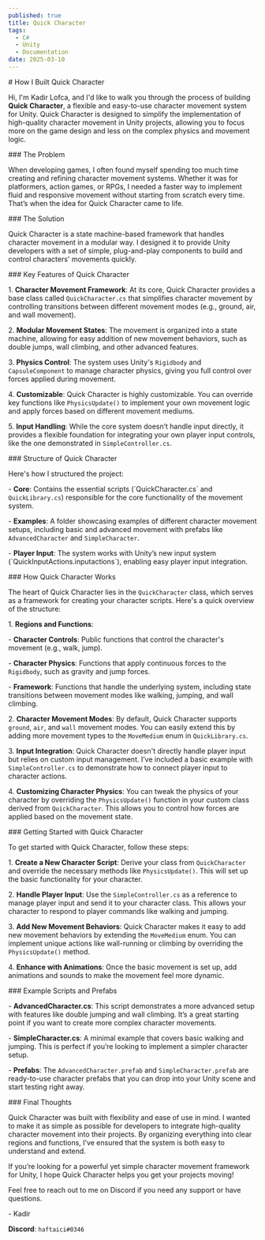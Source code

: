 ```yaml
---
published: true
title: Quick Character
tags:
  - C#
  - Unity
  - Documentation
date: 2025-03-10
---
```

\# How I Built Quick Character

Hi, I'm Kadir Lofca, and I'd like to walk you through the process of building **Quick Character**, a flexible and easy-to-use character movement system for Unity. Quick Character is designed to simplify the implementation of high-quality character movement in Unity projects, allowing you to focus more on the game design and less on the complex physics and movement logic.

\### The Problem

When developing games, I often found myself spending too much time creating and refining character movement systems. Whether it was for platformers, action games, or RPGs, I needed a faster way to implement fluid and responsive movement without starting from scratch every time. That’s when the idea for Quick Character came to life.

\### The Solution

Quick Character is a state machine-based framework that handles character movement in a modular way. I designed it to provide Unity developers with a set of simple, plug-and-play components to build and control characters' movements quickly.

\### Key Features of Quick Character

1\. **Character Movement Framework**: At its core, Quick Character provides a base class called `QuickCharacter.cs` that simplifies character movement by controlling transitions between different movement modes (e.g., ground, air, and wall movement).

2\. **Modular Movement States**: The movement is organized into a state machine, allowing for easy addition of new movement behaviors, such as double jumps, wall climbing, and other advanced features.

3\. **Physics Control**: The system uses Unity's `Rigidbody` and `CapsuleComponent` to manage character physics, giving you full control over forces applied during movement.

4\. **Customizable**: Quick Character is highly customizable. You can override key functions like `PhysicsUpdate()` to implement your own movement logic and apply forces based on different movement mediums.

5\. **Input Handling**: While the core system doesn’t handle input directly, it provides a flexible foundation for integrating your own player input controls, like the one demonstrated in `SimpleController.cs`.

\### Structure of Quick Character

Here's how I structured the project:

\- **Core**: Contains the essential scripts (\`QuickCharacter.cs\` and `QuickLibrary.cs`) responsible for the core functionality of the movement system.

\- **Examples**: A folder showcasing examples of different character movement setups, including basic and advanced movement with prefabs like `AdvancedCharacter` and `SimpleCharacter`.

\- **Player Input**: The system works with Unity’s new input system (\`QuickInputActions.inputactions\`), enabling easy player input integration.

\### How Quick Character Works

The heart of Quick Character lies in the `QuickCharacter` class, which serves as a framework for creating your character scripts. Here's a quick overview of the structure:

1\. **Regions and Functions**:

\- **Character Controls**: Public functions that control the character's movement (e.g., walk, jump).

\- **Character Physics**: Functions that apply continuous forces to the `Rigidbody`, such as gravity and jump forces.

\- **Framework**: Functions that handle the underlying system, including state transitions between movement modes like walking, jumping, and wall climbing.

2\. **Character Movement Modes**: By default, Quick Character supports `ground`, `air`, and `wall` movement modes. You can easily extend this by adding more movement types to the `MoveMedium` enum in `QuickLibrary.cs`.

3\. **Input Integration**: Quick Character doesn't directly handle player input but relies on custom input management. I’ve included a basic example with `SimpleController.cs` to demonstrate how to connect player input to character actions.

4\. **Customizing Character Physics**: You can tweak the physics of your character by overriding the `PhysicsUpdate()` function in your custom class derived from `QuickCharacter`. This allows you to control how forces are applied based on the movement state.

\### Getting Started with Quick Character

To get started with Quick Character, follow these steps:

1\. **Create a New Character Script**: Derive your class from `QuickCharacter` and override the necessary methods like `PhysicsUpdate()`. This will set up the basic functionality for your character.

2\. **Handle Player Input**: Use the `SimpleController.cs` as a reference to manage player input and send it to your character class. This allows your character to respond to player commands like walking and jumping.

3\. **Add New Movement Behaviors**: Quick Character makes it easy to add new movement behaviors by extending the `MoveMedium` enum. You can implement unique actions like wall-running or climbing by overriding the `PhysicsUpdate()` method.

4\. **Enhance with Animations**: Once the basic movement is set up, add animations and sounds to make the movement feel more dynamic.

\### Example Scripts and Prefabs

\- **AdvancedCharacter.cs**: This script demonstrates a more advanced setup with features like double jumping and wall climbing. It’s a great starting point if you want to create more complex character movements.

\- **SimpleCharacter.cs**: A minimal example that covers basic walking and jumping. This is perfect if you’re looking to implement a simpler character setup.

\- **Prefabs**: The `AdvancedCharacter.prefab` and `SimpleCharacter.prefab` are ready-to-use character prefabs that you can drop into your Unity scene and start testing right away.

\### Final Thoughts

Quick Character was built with flexibility and ease of use in mind. I wanted to make it as simple as possible for developers to integrate high-quality character movement into their projects. By organizing everything into clear regions and functions, I’ve ensured that the system is both easy to understand and extend.

If you’re looking for a powerful yet simple character movement framework for Unity, I hope Quick Character helps you get your projects moving!

Feel free to reach out to me on Discord if you need any support or have questions.

\- Kadir

**Discord**: `haftaici#0346`